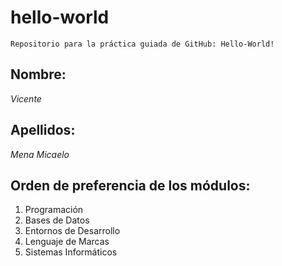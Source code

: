 # hello-world
  `Repositorio para la práctica guiada de GitHub: Hello-World!`

## Nombre:
  *Vicente*
## Apellidos:
  *Mena Micaelo*

## Orden de preferencia de los módulos:
  1. Programación
  2. Bases de Datos
  3. Entornos de Desarrollo
  4. Lenguaje de Marcas
  5. Sistemas Informáticos
